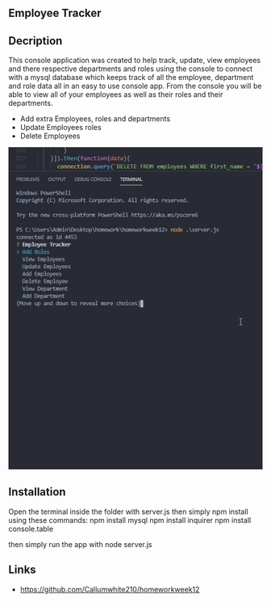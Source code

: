 ## Employee Tracker ##

## Decription ## 
This console application was created to help track, update, view employees and there respective departments and roles using the console to connect with a mysql database which keeps track of all 
the employee, department and role data all in an easy to use console app.
From the console you will be able to view all of your employees as well as their roles and their departments.
* Add extra Employees, roles and departments
* Update Employees roles
* Delete Employees

![Demo](./demo.gif)

## Installation ##

Open the terminal inside the folder with server.js then simply npm install using these commands:
npm install mysql
npm install inquirer
npm install console.table

then simply run the app with node server.js

## Links ##

* https://github.com/Callumwhite210/homeworkweek12
